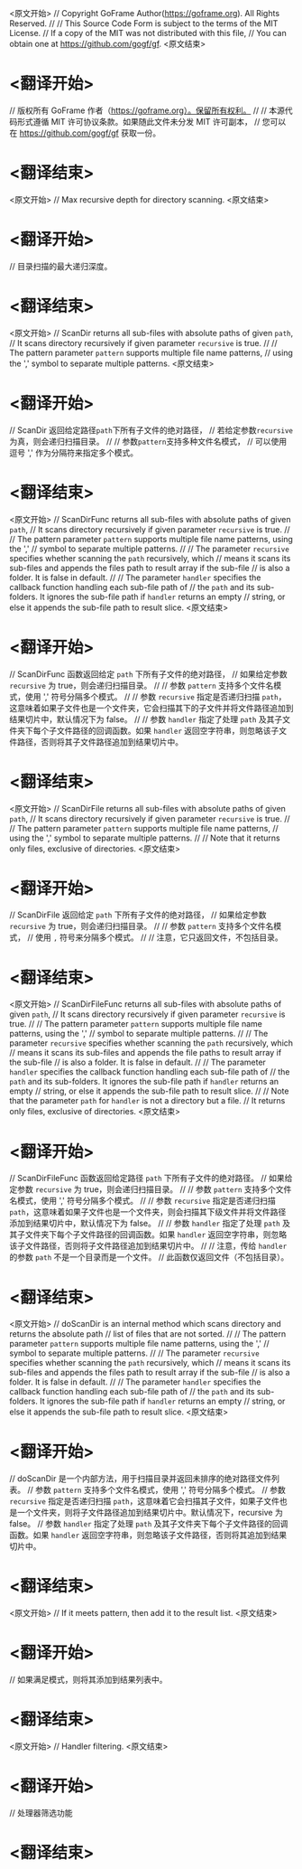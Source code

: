 
<原文开始>
// Copyright GoFrame Author(https://goframe.org). All Rights Reserved.
//
// This Source Code Form is subject to the terms of the MIT License.
// If a copy of the MIT was not distributed with this file,
// You can obtain one at https://github.com/gogf/gf.
<原文结束>

# <翻译开始>
// 版权所有 GoFrame 作者（https://goframe.org）。保留所有权利。
//
// 本源代码形式遵循 MIT 许可协议条款。如果随此文件未分发 MIT 许可副本，
// 您可以在 https://github.com/gogf/gf 获取一份。
# <翻译结束>


<原文开始>
// Max recursive depth for directory scanning.
<原文结束>

# <翻译开始>
// 目录扫描的最大递归深度。
# <翻译结束>


<原文开始>
// ScanDir returns all sub-files with absolute paths of given `path`,
// It scans directory recursively if given parameter `recursive` is true.
//
// The pattern parameter `pattern` supports multiple file name patterns,
// using the ',' symbol to separate multiple patterns.
<原文结束>

# <翻译开始>
// ScanDir 返回给定路径`path`下所有子文件的绝对路径，
// 若给定参数`recursive`为真，则会递归扫描目录。
//
// 参数`pattern`支持多种文件名模式，
// 可以使用逗号 ',' 作为分隔符来指定多个模式。
# <翻译结束>


<原文开始>
// ScanDirFunc returns all sub-files with absolute paths of given `path`,
// It scans directory recursively if given parameter `recursive` is true.
//
// The pattern parameter `pattern` supports multiple file name patterns, using the ','
// symbol to separate multiple patterns.
//
// The parameter `recursive` specifies whether scanning the `path` recursively, which
// means it scans its sub-files and appends the files path to result array if the sub-file
// is also a folder. It is false in default.
//
// The parameter `handler` specifies the callback function handling each sub-file path of
// the `path` and its sub-folders. It ignores the sub-file path if `handler` returns an empty
// string, or else it appends the sub-file path to result slice.
<原文结束>

# <翻译开始>
// ScanDirFunc 函数返回给定 `path` 下所有子文件的绝对路径，
// 如果给定参数 `recursive` 为 true，则会递归扫描目录。
//
// 参数 `pattern` 支持多个文件名模式，使用 ',' 符号分隔多个模式。
//
// 参数 `recursive` 指定是否递归扫描 `path`，这意味着如果子文件也是一个文件夹，它会扫描其下的子文件并将文件路径追加到结果切片中，默认情况下为 false。
//
// 参数 `handler` 指定了处理 `path` 及其子文件夹下每个子文件路径的回调函数。如果 `handler` 返回空字符串，则忽略该子文件路径，否则将其子文件路径追加到结果切片中。
# <翻译结束>


<原文开始>
// ScanDirFile returns all sub-files with absolute paths of given `path`,
// It scans directory recursively if given parameter `recursive` is true.
//
// The pattern parameter `pattern` supports multiple file name patterns,
// using the ',' symbol to separate multiple patterns.
//
// Note that it returns only files, exclusive of directories.
<原文结束>

# <翻译开始>
// ScanDirFile 返回给定 `path` 下所有子文件的绝对路径，
// 如果给定参数 `recursive` 为 true，则会递归扫描目录。
//
// 参数 `pattern` 支持多个文件名模式，
// 使用 `,` 符号来分隔多个模式。
//
// 注意，它只返回文件，不包括目录。
# <翻译结束>


<原文开始>
// ScanDirFileFunc returns all sub-files with absolute paths of given `path`,
// It scans directory recursively if given parameter `recursive` is true.
//
// The pattern parameter `pattern` supports multiple file name patterns, using the ','
// symbol to separate multiple patterns.
//
// The parameter `recursive` specifies whether scanning the `path` recursively, which
// means it scans its sub-files and appends the file paths to result array if the sub-file
// is also a folder. It is false in default.
//
// The parameter `handler` specifies the callback function handling each sub-file path of
// the `path` and its sub-folders. It ignores the sub-file path if `handler` returns an empty
// string, or else it appends the sub-file path to result slice.
//
// Note that the parameter `path` for `handler` is not a directory but a file.
// It returns only files, exclusive of directories.
<原文结束>

# <翻译开始>
// ScanDirFileFunc 函数返回给定路径 `path` 下所有子文件的绝对路径。
// 如果给定参数 `recursive` 为 true，则会递归扫描目录。
//
// 参数 `pattern` 支持多个文件名模式，使用 ',' 符号分隔多个模式。
//
// 参数 `recursive` 指定是否递归扫描 `path`，这意味着如果子文件也是一个文件夹，则会扫描其下级文件并将文件路径添加到结果切片中，默认情况下为 false。
//
// 参数 `handler` 指定了处理 `path` 及其子文件夹下每个子文件路径的回调函数。如果 `handler` 返回空字符串，则忽略该子文件路径，否则将子文件路径追加到结果切片中。
//
// 注意，传给 `handler` 的参数 `path` 不是一个目录而是一个文件。
// 此函数仅返回文件（不包括目录）。
# <翻译结束>


<原文开始>
// doScanDir is an internal method which scans directory and returns the absolute path
// list of files that are not sorted.
//
// The pattern parameter `pattern` supports multiple file name patterns, using the ','
// symbol to separate multiple patterns.
//
// The parameter `recursive` specifies whether scanning the `path` recursively, which
// means it scans its sub-files and appends the files path to result array if the sub-file
// is also a folder. It is false in default.
//
// The parameter `handler` specifies the callback function handling each sub-file path of
// the `path` and its sub-folders. It ignores the sub-file path if `handler` returns an empty
// string, or else it appends the sub-file path to result slice.
<原文结束>

# <翻译开始>
// doScanDir 是一个内部方法，用于扫描目录并返回未排序的绝对路径文件列表。
// 参数 `pattern` 支持多个文件名模式，使用 ',' 符号分隔多个模式。
// 参数 `recursive` 指定是否递归扫描 `path`，这意味着它会扫描其子文件，如果子文件也是一个文件夹，则将子文件路径追加到结果切片中。默认情况下，recursive 为 false。
// 参数 `handler` 指定了处理 `path` 及其子文件夹下每个子文件路径的回调函数。如果 `handler` 返回空字符串，则忽略该子文件路径，否则将其追加到结果切片中。
# <翻译结束>







<原文开始>
// If it meets pattern, then add it to the result list.
<原文结束>

# <翻译开始>
// 如果满足模式，则将其添加到结果列表中。
# <翻译结束>


<原文开始>
// Handler filtering.
<原文结束>

# <翻译开始>
// 处理器筛选功能
# <翻译结束>

